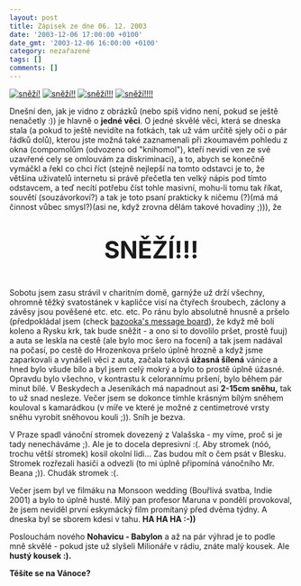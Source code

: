```yaml
---
layout: post
title: Zápisek ze dne 06. 12. 2003
date: '2003-12-06 17:00:00 +0100'
date_gmt: '2003-12-06 16:00:00 +0100'
category: nezařazené
tags: []
comments: []
---
```

<div >  <a href="%base_url%/assets/old-images/snezi2.jpg"><img alt="sněží!" src="%base_url%/assets/old-images/snezi2.jpg"></a>  <a href="%base_url%/assets/old-images/snezi3.jpg"><img alt="sněží!!" src="%base_url%/assets/old-images/snezi3.jpg"></a>  <a href="%base_url%/assets/old-images/snezi4.jpg"><img alt="sněží!!!" src="%base_url%/assets/old-images/snezi4.jpg"></a>  <a href="%base_url%/assets/old-images/snezi5.jpg"><img alt="sněží!!!!" src="%base_url%/assets/old-images/snezi5.jpg"></a>  </div>
<p style="margin-bottom:0px">Dnešní den, jak je vidno z obrázků (nebo spíš vidno není, pokud se ještě nenačetly :))  je hlavně o <strong>jedné věci</strong>. O jedné skvělé věci, která se dneska stala (a pokud to ještě nevidíte  na fotkách, tak už vám určitě sjely oči o pár řádků dolů), kterou jste možná také zaznamenali  při zkoumavém pohledu z okna (compomolům (odvozeno od &quot;knihomol&quot;), kteří nevidí ven ze své  uzavřené cely se omlouvám za diskriminaci), a to, abych se konečně vymáčkl a řekl co chci říct  (stejně nejlepší na tomto odstavci je to, že většina uživatelů internetu si právě přečetla  ten velký nápis pod tímto odstavcem, a teď necítí potřebu číst tohle masivní, mohu-li tomu tak  říkat, souvětí (souzávorkoví?) a tak je toto psaní prakticky k ničemu (?)(má má činnost vůbec smysl?)(asi ne,  když zrovna dělám takové hovadiny ;))), že</p>
<p style="font-size:300%;text-align:center"><strong>SNĚŽÍ!!!</strong></p>
<p>Sobotu jsem zasu strávil v charitním domě, garnýže už drží všechny, ohromně těžký svatostánek  v kapličce visí na čtyřech šroubech, záclony a závěsy jsou pověšené etc. etc. etc. Po ránu bylo  absolutně hnusně a pršelo (předpokládal jsem (check <a href="http://www.bazooka.wz.cz/_vzkazy/vzkazy.php">bazooka's  message board</a>), že když mě bolí koleno a Rysku krk, tak bude sněžit -  a ono si to dovolilo pršet, prostě fuuj) a auta se leskla na cestě (ale bylo moc šero na focení) a tak jsem nadával  na počasí, po cestě do Hrozenkova pršelo úplně hrozně a když jsme zaparkovali a vynášeli věci z auta,  začala taková <strong>úžasná šílená</strong> vánice a hned bylo všude bílo a byl jsem celý mokrý a bylo to prostě  úplně úžasné. Opravdu bylo všechno, v kontrastu k celorannímu pršení, bylo během pár minut bílé.  V Beskydech a Jeseníkách má napadnout asi <strong>2-15cm sněhu,</strong> tak to už snad nesleze. Večer jsem  se dokonce tímhle krásným bílým sněhem kouloval s kamarádkou (v míře ve které je možné z centimetrové vrsty  sněhu vyrobit sněhovou kouli ;)). Sníh je bezva.</p>
<p>V Praze spadl vánoční stromek dovezený z Valašska - my víme, proč si je tady nenecháváme ;). Ale je  to docela depresivní :(. Aby stromek (nóó, trochu větší stromek) kosil okolní lidi... Zas budou mít  o čem psát v Blesku. Stromek rozřezali hasiči a odvezli (to mi úplně připomíná vánočního Mr. Beana ;)).  Chudák stromek :(.</p>
<p>Večer jsem byl ve filmáku na Monsoon wedding (Bouřlivá svatba, Indie 2001) a bylo to úplně husté.  Milý pan profesor Maruna v pondělí provokoval, že jsem neviděl první eskymácký film promítaný před dvěma  týdny. A dneska byl se sborem kdesi v tahu. <strong>HA HA HA :-))</strong></p>
<p>Poslouchám nového <strong>Nohavicu - Babylon</strong> a až na pár výhrad je to podle mně skvělé - pokud jste už  slyšeli Milionáře v rádiu, znáte malý kousek. Ale <strong>hustý kousek :).</strong></p>
<p><strong>Těšíte se na Vánoce?</strong></p>
